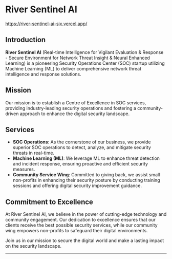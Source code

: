 # River Sentinel AI
https://river-sentinel-ai-six.vercel.app/

## Introduction
**River Sentinel AI** (Real-time Intelligence for Vigilant Evaluation & Response - Secure Environment for Network Threat Insight & Neural Enhanced Learning) is a pioneering Security Operations Center (SOC) startup utilizing Machine Learning (ML) to deliver comprehensive network threat intelligence and response solutions.

## Mission
Our mission is to establish a Centre of Excellence in SOC services, providing industry-leading security operations and fostering a community-driven approach to enhance the digital security landscape.

## Services
- **SOC Operations**: As the cornerstone of our business, we provide superior SOC operations to detect, analyze, and mitigate security threats in real-time.
- **Machine Learning (ML)**: We leverage ML to enhance threat detection and incident response, ensuring proactive and efficient security measures.
- **Community Service Wing**: Committed to giving back, we assist small non-profits in enhancing their security posture by conducting training sessions and offering digital security improvement guidance.

## Commitment to Excellence
At River Sentinel AI, we believe in the power of cutting-edge technology and community engagement. Our dedication to excellence ensures that our clients receive the best possible security services, while our community wing empowers non-profits to safeguard their digital environments.

Join us in our mission to secure the digital world and make a lasting impact on the security landscape.

---
